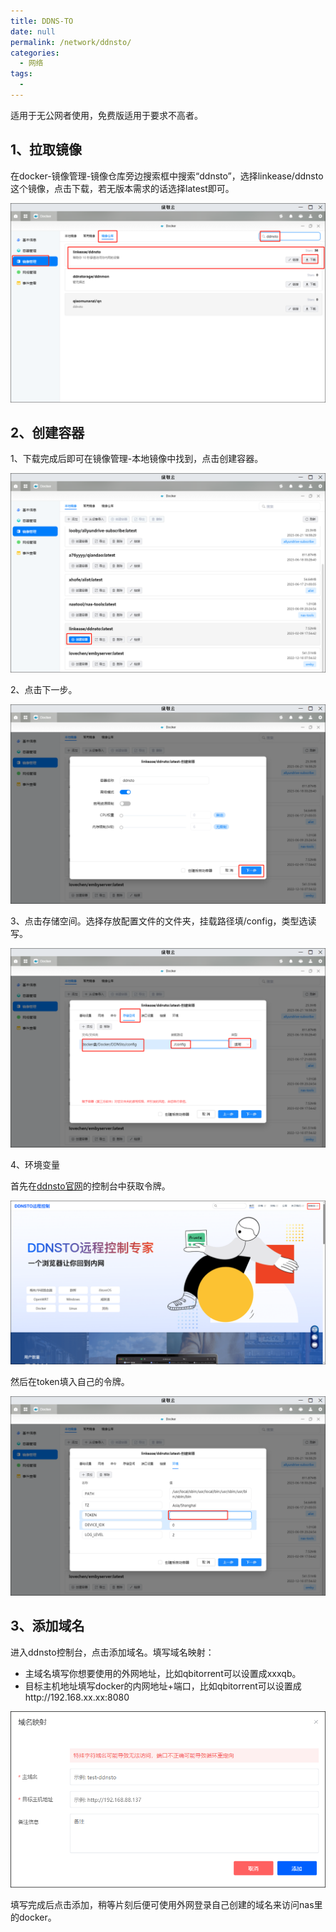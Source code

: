 ```yaml
---
title: DDNS-TO
date: null
permalink: /network/ddnsto/
categories: 
  - 网络
tags: 
  - 
---
```

适用于无公网者使用，免费版适用于要求不高者。

## 1、拉取镜像

在docker-镜像管理-镜像仓库旁边搜索框中搜索“ddnsto”，选择linkease/ddnsto这个镜像，点击下载，若无版本需求的话选择latest即可。

![img](./img/0101.png)

## 2、创建容器

1、下载完成后即可在镜像管理-本地镜像中找到，点击创建容器。

![img](./img/0102.png)

2、点击下一步。

![img](./img/0103.png)

3、点击存储空间。选择存放配置文件的文件夹，挂载路径填/config，类型选读写。

![img](./img/0104.png)


4、环境变量

首先在[ddnsto官网](www.ddnsto.com)的控制台中获取令牌。

![img](./img/0105.png)

然后在token填入自己的令牌。

![img](./img/0106.png)

## 3、添加域名

进入ddnsto控制台，点击添加域名。填写域名映射：

- 主域名填写你想要使用的外网地址，比如qbitorrent可以设置成xxxqb。
- 目标主机地址填写docker的内网地址+端口，比如qbitorrent可以设置成http://192.168.xx.xx:8080

![img](./img/0107.png)

填写完成后点击添加，稍等片刻后便可使用外网登录自己创建的域名来访问nas里的docker。

